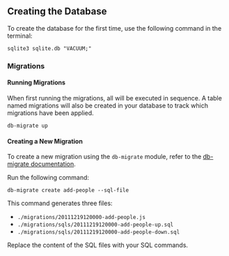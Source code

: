 ## Creating the Database

To create the database for the first time, use the following command in the terminal:

```shell
sqlite3 sqlite.db "VACUUM;"
```

### Migrations

#### Running Migrations

When first running the migrations, all will be executed in sequence. A table named migrations will also be created in your database to track which migrations have been applied.

```shell
db-migrate up
```

#### Creating a New Migration

To create a new migration using the `db-migrate` module, refer to the [db-migrate documentation](https://db-migrate.readthedocs.io/en/latest/Getting%20Started/usage/).

Run the following command:

```shell
db-migrate create add-people --sql-file
```

This command generates three files:

- `./migrations/20111219120000-add-people.js`
- `./migrations/sqls/20111219120000-add-people-up.sql`
- `./migrations/sqls/20111219120000-add-people-down.sql`

Replace the content of the SQL files with your SQL commands.